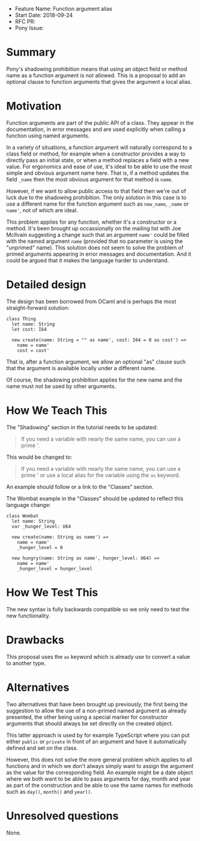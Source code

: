 - Feature Name: Function argument alias
- Start Date: 2018-09-24
- RFC PR:
- Pony Issue:

# Summary

Pony's shadowing prohibition means that using an object field or
method name as a function argument is not allowed. This is a
proposal to add an optional clause to function arguments that gives
the argument a local alias.

# Motivation

Function arguments are part of the public API of a class. They appear
in the documentation, in error messages and are used explicitly when
calling a function using named arguments.

In a variety of situations, a function argument will naturally
correspond to a class field or method, for example when a constructor
provides a way to directly pass an initial state, or when a method
replaces a field with a new value. For ergonomics and ease of use,
it's ideal to be able to use the most simple and obvious argument name
here. That is, if a method updates the field `_name` then the most
obvious argument for that method is `name`.

However, if we want to allow public access to that field then we're
out of luck due to the shadowing prohibition. The only solution in
this case is to use a different name for the function argument such as
`new_name`, `_name` or `name'`, not of which are ideal.

This problem applies for any function, whether it's a constructor or a
method. It's been brought up occassionally on the mailing list with
Joe McIlvain suggesting a change such that an argument `name'` could
be filled with the named argument `name` (provided that no parameter
is using the "unprimed" name). This solution does not seem to solve
the problem of primed arguments appearing in error messages and
documentation. And it could be argued that it makes the language
harder to understand.

# Detailed design

The design has been borrowed from OCaml and is perhaps the most
straight-forward solution:
```pony
class Thing
  let name: String
  let cost: I64

  new create(name: String = "" as name', cost: I64 = 0 as cost') =>
    name = name'
    cost = cost'
```
That is, after a function argument, we allow an optional "as" clause such that the argument is available locally under a different name.

Of course, the shadowing prohibition applies for the new name and the
name must not be used by other arguments.

# How We Teach This

The "Shadowing" section in the tutorial needs to be updated:

> If you need a variable with nearly the same name, you can use a prime '.

This would be changed to:

> If you need a variable with nearly the same name, you can use a
> prime ' or use a local alias for the variable using the `as`
> keyword.

An example should follow or a link to the "Classes" section.

The Wombat example in the "Classes" should be updated to reflect this
language change:
```pony
class Wombat
  let name: String
  var _hunger_level: U64

  new create(name: String as name') =>
    name = name'
    _hunger_level = 0

  new hungry(name: String as name', hunger_level: U64) =>
    name = name'
    _hunger_level = hunger_level
```

# How We Test This

The new syntax is fully backwards compatible so we only need to test
the new functionality.

# Drawbacks

This proposal uses the `as` keyword which is already use to convert a
value to another type.

# Alternatives

Two alternatives that have been brought up previously, the first being
the suggestion to allow the use of a non-primed named argument as
already presented, the other being using a special marker for
constructor arguments that should always be set directly on the
created object.

This latter approach is used by for example TypeScript where you can
put either `public` or `private` in front of an argument and have it
automatically defined and set on the class.

However, this does not solve the more general problem which applies to
all functions and in which we don't always simply want to assign the
argument as the value for the corresponding field. An example might be
a date object where we both want to be able to pass arguments for day,
month and year as part of the construction and be able to use the same
names for methods such as `day()`, `month()` and `year()`.

# Unresolved questions

None.
